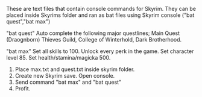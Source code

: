 These are text files that contain console commands for Skyrim. They can be placed inside Skyrims folder and ran as bat files using Skyrim console ("bat quest","bat max")

"bat quest"
Auto complete the following major questlines; Main Quest (Draognborn) Thieves Guild, College of Winterhold, Dark Brotherhood.

"bat max"
Set all skills to 100. Unlock every perk in the game. Set character level 85. Set health/stamina/magicka 500.


1. Place max.txt and quest.txt inside skyrim folder.
2. Create new Skyrim save. Open console.
3. Send command "bat max" and "bat quest"
4. Profit.
